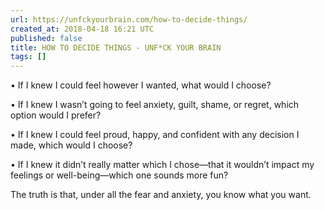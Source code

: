 ```yaml
---
url: https://unfckyourbrain.com/how-to-decide-things/
created_at: 2018-04-18 16:21 UTC
published: false
title: HOW TO DECIDE THINGS - UNF*CK YOUR BRAIN
tags: []
---
```


• If I knew I could feel however I wanted, what would I choose?

• If I knew I wasn’t going to feel anxiety, guilt, shame, or regret, which option would I prefer?

• If I knew I could feel proud, happy, and confident with any decision I made, which would I choose?

• If I knew it didn’t really matter which I chose—that it wouldn’t impact my feelings or well-being—which one sounds more fun?

The truth is that, under all the fear and anxiety, you know what you want.
